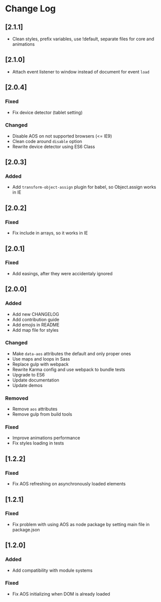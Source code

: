 # Change Log

## [2.1.1]

- Clean styles, prefix variables, use !default, separate files for core and animations

## [2.1.0]

- Attach event listener to window instead of document for event `load`

## [2.0.4]

### Fixed

- Fix device detector (tablet setting)

### Changed

- Disable AOS on not supported browsers (<= IE9)
- Clean code around `disable` option
- Rewrite device detector using ES6 Class

## [2.0.3]

### Added

- Add `transform-object-assign` plugin for babel, so Object.assign works in IE

## [2.0.2]

### Fixed

- Fix include in arrays, so it works in IE

## [2.0.1]

### Fixed

- Add easings, after they were accidentaly ignored

## [2.0.0]

### Added

- Add new CHANGELOG
- Add contribution guide
- Add emojis in README
- Add map file for styles

### Changed

- Make `data-aos` attributes the default and only proper ones
- Use maps and loops in Sass
- Replace gulp with webpack
- Rewrite Karma config and use webpack to bundle tests
- Upgrade to ES6
- Update documentation
- Update demos

### Removed

- Remove `aos` attributes
- Remove gulp from build tools

### Fixed

- Improve animations performance
- Fix styles loading in tests

## [1.2.2]

### Fixed

- Fix AOS refreshing on asynchronously loaded elements

## [1.2.1]

### Fixed

- Fix problem with using AOS as node package by setting main file in package.json

## [1.2.0]

### Added

- Add compatibility with module systems

### Fixed

- Fix AOS initializing when DOM is already loaded
